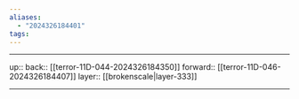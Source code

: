 ```yaml
---
aliases:
  - "2024326184401"
tags:
---
```




***

up:: 
back:: [[terror-11D-044-2024326184350]]
forward:: [[terror-11D-046-2024326184407]]
layer:: [[brokenscale|layer-333]]

***
